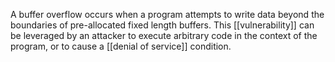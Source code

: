 A buffer overflow occurs when a program attempts to write data beyond the boundaries of pre-allocated fixed length buffers. This [[vulnerability]] can be leveraged by an attacker to execute arbitrary code in the context of the program, or to cause a [[denial of service]] condition.